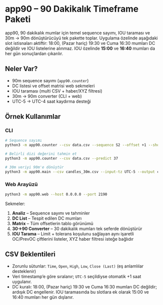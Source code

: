 # app90 – 90 Dakikalık Timeframe Paketi

app90, 90 dakikalık mumlar için temel sequence sayımı, IOU taraması ve 30m → 90m dönüştürücüyü tek pakette toplar. Uygulama özelinde aşağıdaki slot istisnaları aktiftir: 18:00, (Pazar hariç) 19:30 ve Cuma 16:30 mumları DC değildir ve IOU listelerine alınmaz. IOU özelinde **15:00** ve **16:40** mumları da her gün sonuçlardan çıkarılır.

## Neler Var?

- 90m sequence sayımı (`app90.counter`)  
- DC listesi ve offset matrisi web sekmeleri  
- IOU taraması (multi CSV + haber/XYZ filtresi)  
- 30m → 90m converter (CLI + web)  
- UTC-5 → UTC-4 saat kaydırma desteği

## Örnek Kullanımlar

### CLI

```bash
# Sequence sayımı
python3 -m app90.counter --csv data.csv --sequence S2 --offset +1 --show-dc

# Belirli dizi değerini tahmin et
python3 -m app90.counter --csv data.csv --predict 37

# 30m veriyi 90m'e dönüştür
python3 -m app90.main --csv candles_30m.csv --input-tz UTC-5 --output candles_90m.csv
```

### Web Arayüzü

```bash
python3 -m app90.web --host 0.0.0.0 --port 2190
```

Sekmeler:
1. **Analiz** – Sequence sayımı ve tahminler  
2. **DC List** – Tespit edilen DC mumları  
3. **Matrix** – Tüm offsetlerin tablo görünümü  
4. **30→90 Converter** – 30 dakikalık mumları tek seferde dönüştürür  
5. **IOU Tarama** – Limit + tolerans koşulunu sağlayan aynı işaretli OC/PrevOC çiftlerini listeler, XYZ haber filtresi isteğe bağlıdır

## CSV Beklentileri

- Zorunlu sütunlar: `Time`, `Open`, `High`, `Low`, `Close (Last)` (eş anlamlılar desteklenir)  
- Veri timestamp’e göre sıralanır; `UTC-5` seçildiyse otomatik +1 saat uygulanır.  
- DC kuralı: 18:00, (Pazar hariç) 19:30 ve Cuma 16:30 mumları DC değildir; ardışık DC engellenir. IOU taramasında bu slotlara ek olarak 15:00 ve 16:40 mumları her gün dışlanır.

